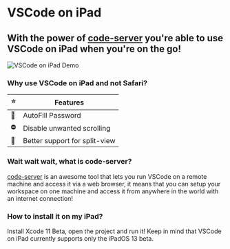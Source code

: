 #  VSCode on iPad
## With the power of [code-server](https://github.com/cdr/code-server) you're able to use VSCode on iPad when you're on the go!

![VSCode on iPad Demo](https://raw.githubusercontent.com/planecore/VSCode_on_iPad/master/Assets/Demo.gif)

### Why use VSCode on iPad and not Safari?

| ⭐ | Features |
| ------ | ------ |
| 🔑 | AutoFill Password |
| ⛔ | Disable unwanted scrolling |
| 📏 | Better support for split-view |

### Wait wait wait, what is code-server?
[code-server](https://github.com/cdr/code-server) is an awesome tool that lets you run VSCode on a remote machine and access it via a web browser, it means that you can setup your workspace on one machine and access it from anywhere in the world with an internet connection!

### How to install it on my iPad?
Install Xcode 11 Beta, open the project and run it!
Keep in mind that VSCode on iPad currently supports only the iPadOS 13 beta.